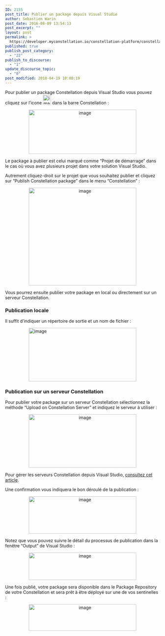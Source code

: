 ```yaml
---
ID: 2155
post_title: Publier un package depuis Visual Studio
author: Sebastien Warin
post_date: 2016-08-09 13:54:13
post_excerpt: ""
layout: post
permalink: >
  https://developer.myconstellation.io/constellation-platform/constellation-sdk/publier-package-visual-studio/
published: true
publish_post_category:
  - "22"
publish_to_discourse:
  - "1"
update_discourse_topic:
  - "0"
post_modified: 2018-04-19 10:08:19
---
```

Pour publier un package Constellation depuis Visual Studio vous pouvez cliquez sur l’icone <img style="background-image: none; padding-top: 0px; padding-left: 0px; display: inline; padding-right: 0px; border: 0px;" title="image" src="https://developer.myconstellation.io/wp-content/uploads/2016/09/image-90.png" alt="image" width="26" height="31" border="0" /> dans la barre Constellation :

<p align="center"><a href="https://developer.myconstellation.io/wp-content/uploads/2016/09/image-91.png"><img style="background-image: none; padding-top: 0px; padding-left: 0px; display: inline; padding-right: 0px; border: 0px;" title="image" src="https://developer.myconstellation.io/wp-content/uploads/2016/09/image_thumb-86.png" alt="image" width="350" height="144" border="0" /></a></p>

<p align="left">Le package à publier est celui marqué comme “Projet de démarrage” dans le cas où vous avez plusieurs projet dans votre solution Visual Studio.</p>

Autrement cliquez-droit sur le projet que vous souhaitez publier et cliquez sur “Publish Constellation package” dans le menu “Constellation” :

<p align="center"><a href="https://developer.myconstellation.io/wp-content/uploads/2016/09/image-92.png"><img style="background-image: none; padding-top: 0px; padding-left: 0px; display: inline; padding-right: 0px; border: 0px;" title="image" src="https://developer.myconstellation.io/wp-content/uploads/2016/09/image_thumb-87.png" alt="image" width="350" height="318" border="0" /></a></p>

Vous pourrez ensuite publier votre package en local ou directement sur un serveur Constellation.

<h3>Publication locale</h3>

Il suffit d’indiquer un répertoire de sortie et un nom de fichier :

<a href="https://developer.myconstellation.io/wp-content/uploads/2016/09/image-93.png"><img style="background-image: none; float: none; padding-top: 0px; padding-left: 0px; margin-left: auto; display: block; padding-right: 0px; margin-right: auto; border: 0px;" title="image" src="https://developer.myconstellation.io/wp-content/uploads/2016/09/image_thumb-88.png" alt="image" width="350" height="174" border="0" /></a>

<h3>Publication sur un serveur Constellation</h3>

Pour publier votre package sur un serveur Constellation sélectionnez la méthode “Upload on Constellation Server” et indiquez le serveur à utiliser :

<p align="center"><a href="https://developer.myconstellation.io/wp-content/uploads/2016/09/image-94.png"><img style="background-image: none; padding-top: 0px; padding-left: 0px; display: inline; padding-right: 0px; border: 0px;" title="image" src="https://developer.myconstellation.io/wp-content/uploads/2016/09/image_thumb-89.png" alt="image" width="350" height="174" border="0" /></a></p>

Pour gérer les serveurs Constellation depuis Visual Studio, <a href="/constellation-platform/constellation-sdk/gerer-connexions-constellation/">consultez cet article</a>.

Une confirmation vous indiquera le bon déroulé de la publication :

<p align="center"><a href="https://developer.myconstellation.io/wp-content/uploads/2016/09/image-95.png"><img style="background-image: none; padding-top: 0px; padding-left: 0px; display: inline; padding-right: 0px; border: 0px;" title="image" src="https://developer.myconstellation.io/wp-content/uploads/2016/09/image_thumb-90.png" alt="image" width="350" height="121" border="0" /></a></p>

<p align="left">Notez que vous pouvez suivre le détail du processus de publication dans la fenêtre “Output” de Visual Studio :</p>

<p align="center"><a href="https://developer.myconstellation.io/wp-content/uploads/2016/09/image-96.png"><img style="background-image: none; padding-top: 0px; padding-left: 0px; display: inline; padding-right: 0px; border: 0px;" title="image" src="https://developer.myconstellation.io/wp-content/uploads/2016/09/image_thumb-91.png" alt="image" width="350" height="89" border="0" /></a></p>

Une fois publié, votre package sera disponible dans le Package Repository de votre Constellation et sera prêt à être déployé sur une de vos sentinelles :

<p align="center"><a href="https://developer.myconstellation.io/wp-content/uploads/2016/09/image-97.png"><img style="background-image: none; padding-top: 0px; padding-left: 0px; display: inline; padding-right: 0px; border: 0px;" title="image" src="https://developer.myconstellation.io/wp-content/uploads/2016/09/image_thumb-92.png" alt="image" width="350" height="86" border="0" /></a></p>